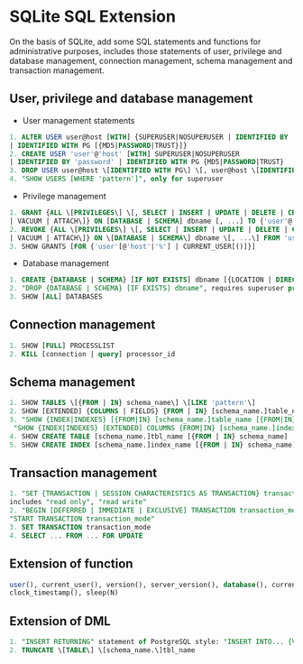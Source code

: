 # SQLite SQL Extension
On the basis of SQLite, add some SQL statements and functions for administrative purposes, includes
those statements of user, privilege and database management, connection management, schema management
and transaction management.

## User, privilege and database management
+ User management statements
```SQL
1. ALTER USER user@host [WITH] {SUPERUSER|NOSUPERUSER | IDENTIFIED BY 'password' 
| IDENTIFIED WITH PG [{MD5|PASSWORD|TRUST}]}
2. CREATE USER 'user'@'host' [WITH] SUPERUSER|NOSUPERUSER 
| IDENTIFIED BY 'password' | IDENTIFIED WITH PG {MD5|PASSWORD|TRUST}
3. DROP USER user@host \[IDENTIFIED WITH PG\] \[, user@host \[IDENTIFIED WITH PG\]...\]
4. "SHOW USERS [WHERE 'pattern']", only for superuser
```

+ Privilege management
```SQL
1. GRANT {ALL \[PRIVILEGES\] \[, SELECT | INSERT | UPDATE | DELETE | CREATE | ALTER | DROP | PRAGMA 
| VACUUM | ATTACH\]} ON [DATABASE | SCHEMA] dbname [, ...] TO {'user'@'host' [, ...]}
2. REVOKE {ALL \[PRIVILEGES\] \[, SELECT | INSERT | UPDATE | DELETE | CREATE | ALTER | DROP | PRAGMA 
| VACUUM | ATTACH\]} ON \[DATABASE | SCHEMA\] dbname \[, ...\] FROM 'user'@'host' \[, ...\]
3. SHOW GRANTS [FOR {'user'[@'host'|'%'] | CURRENT_USER[()]}]
```

+ Database management
```SQL
1. CREATE {DATABASE | SCHEMA} [IF NOT EXISTS] dbname [{LOCATION | DIRECTORY} 'data-dir']
2. "DROP {DATABASE | SCHEMA} [IF EXISTS] dbname", requires superuser privilege
3. SHOW [ALL] DATABASES
```

## Connection management
```SQL
1. SHOW [FULL] PROCESSLIST
2. KILL [connection | query] processor_id
```

## Schema management
```SQL
1. SHOW TABLES \[{FROM | IN} schema_name\] \[LIKE 'pattern'\]
2. SHOW [EXTENDED] {COLUMNS | FIELDS} {FROM | IN} [schema_name.]table_name [{FROM | IN} schema_name]
3. "SHOW {INDEX|INDEXES} [{FROM|IN} [schema_name.]table_name [{FROM|IN} schema_name]]|[WHERE 'pattern']", or
 "SHOW {INDEX|INDEXES} [EXTENDED] COLUMNS {FROM|IN} [schema_name.]index_name [{FROM|IN} schema_name]"
4. SHOW CREATE TABLE [schema_name.]tbl_name [{FROM | IN} schema_name]
5. SHOW CREATE INDEX [schema_name.]index_name [{FROM | IN} schema_name]
```

## Transaction management
```SQL
1. "SET {TRANSACTION | SESSION CHARACTERISTICS AS TRANSACTION} transaction_mode [, ...]", "transaction_mode" 
includes "read only", "read write"
2. "BEGIN [DEFERRED | IMMEDIATE | EXCLUSIVE] TRANSACTION transaction_mode", and 
"START TRANSACTION transaction_mode"
3. SET TRANSACTION transaction_mode
4. SELECT ... FROM ... FOR UPDATE
```

## Extension of function
```SQL
user(), current_user(), version(), server_version(), database(), current_database(), start_time(), sysdate(),
clock_timestamp(), sleep(N)
```

## Extension of DML
```SQL
1. "INSERT RETURNING" statement of PostgreSQL style: "INSERT INTO... {VALUES()... | SELECT ...} RETURNING ..."
2. TRUNCATE \[TABLE\] \[schema_name.\]tbl_name
```
